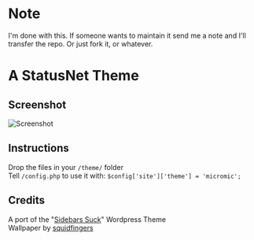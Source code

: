# Note

I'm done with this. If someone wants to maintain it send me a note and I'll transfer the repo. Or just fork it, or whatever.

# A StatusNet Theme

## Screenshot

![Screenshot](https://github.com/chimo/micromic/raw/master/screenshot.png)

## Instructions

Drop the files in your `/theme/` folder  
Tell `/config.php` to use it with: `$config['site']['theme'] = 'micromic';`

## Credits

A port of the "[Sidebars Suck](http://wordpress.org/extend/themes/sidebarssuck)" Wordpress Theme  
Wallpaper by [squidfingers](http://www.squidfingers.com/patterns/)
